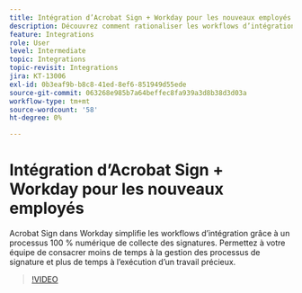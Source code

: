 ```yaml
---
title: Intégration d’Acrobat Sign + Workday pour les nouveaux employés
description: Découvrez comment rationaliser les workflows d’intégration avec Acrobat Sign + Workday
feature: Integrations
role: User
level: Intermediate
topic: Integrations
topic-revisit: Integrations
jira: KT-13006
exl-id: 0b3eaf9b-b8c8-41ed-8ef6-851949d55ede
source-git-commit: 063268e985b7a64beffec8fa939a3d8b38d3d03a
workflow-type: tm+mt
source-wordcount: '58'
ht-degree: 0%

---
```


# Intégration d’Acrobat Sign + Workday pour les nouveaux employés

Acrobat Sign dans Workday simplifie les workflows d’intégration grâce à un processus 100 % numérique de collecte des signatures. Permettez à votre équipe de consacrer moins de temps à la gestion des processus de signature et plus de temps à l’exécution d’un travail précieux.

>[!VIDEO](https://video.tv.adobe.com/v/3418984?quality=12&learn=on&hidetitle=true)
